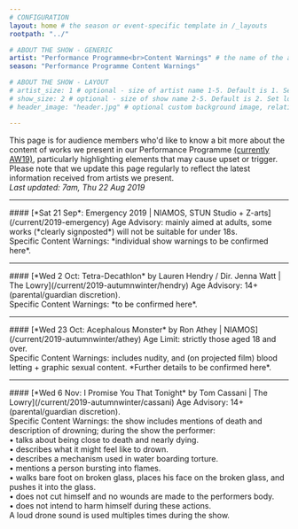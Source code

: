 ```yaml
---
# CONFIGURATION
layout: home # the season or event-specific template in /_layouts
rootpath: "../"

# ABOUT THE SHOW - GENERIC
artist: "Performance Programme<br>Content Warnings" # the name of the artist or company
season: "Performance Programme Content Warnings" 

# ABOUT THE SHOW - LAYOUT
# artist_size: 1 # optional - size of artist name 1-5. Default is 1. Set longer names to lower values
# show_size: 2 # optional - size of show name 2-5. Default is 2. Set longer names to lower values
# header_image: "header.jpg" # optional custom background image, relative to current page

---
```

This page is for audience members who'd like to know a bit more about the content of works we present in our Performance Programme [(currently AW19)](/current/2019-autumnwinter), particularly highlighting elements that may cause upset or trigger. Please note that we update this page regularly to reflect the latest information received from artists we present.<br>*Last updated: 7am, Thu 22 Aug 2019*         
<hr>          
#### [*Sat 21 Sep*: Emergency 2019 | NIAMOS, STUN Studio + Z-arts](/current/2019-emergency)        
Age Advisory: mainly aimed at adults, some works (*clearly signposted*) will not be suitable for under 18s.<br>Specific Content Warnings: *individual show warnings to be confirmed here*.        
<hr>          
#### [*Wed 2 Oct: Tetra-Decathlon* by Lauren Hendry / Dir. Jenna Watt | The Lowry](/current/2019-autumnwinter/hendry)        
Age Advisory: 14+ (parental/guardian discretion).<br>Specific Content Warnings: *to be confirmed here*.        
<hr>          
#### [*Wed 23 Oct: Acephalous Monster* by Ron Athey | NIAMOS](/current/2019-autumnwinter/athey)        
Age Limit: strictly those aged 18 and over.<br>Specific Content Warnings: includes nudity, and (on projected film) blood letting + graphic sexual content. *Further details to be confirmed here*.        
<hr>          
#### [*Wed 6 Nov: I Promise You That Tonight* by Tom Cassani | The Lowry](/current/2019-autumnwinter/cassani)         
Age Advisory: 14+ (parental/guardian discretion).<br>Specific Content Warnings: the show includes mentions of death and description of drowning; during the show the performer:<br>• talks about being close to death and nearly dying.<br>• describes what it might feel like to drown.<br>• describes a mechanism used in water boarding torture.<br>• mentions a person bursting into flames.<br>• walks bare foot on broken glass, places his face on the broken glass, and pushes it into the glass.<br>• does not cut himself and no wounds are made to the performers body.<br>• does not intend to harm himself during these actions.<br>A loud drone sound is used multiples times during the show.
